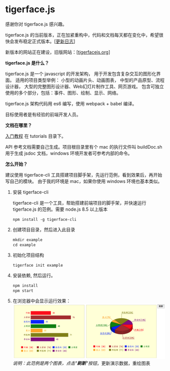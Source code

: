 # tigerface.js

感谢你对 tigerface.js 感兴趣。

tigerface.js 的当前版本，正在加紧重构中，代码和文档每天都在变化中，希望很快会发布稳定正式版本。\[[更新日志](webroot/tutorials/log.md "更新日志")\]

新版本的网站正在建设，旧版网站：[[tigerfacejs.org](http://tigerfacejs.org "tigerfacejs.org")]

**tigerface.js 是什么？**

tigerface.js 是一个 javascript 的开发架构，
用于开发包含复杂交互的图形化界面。
适用的项目类型举例：
小型的动画片头、动画图表，
中型的产品原型、流程设计器，
大型的完整图形设计器、Web幻灯片制作工具、网页游戏。
包含可独立使用的多个部分，包括：事件、图形、绘制、显示、网络。

tigerface.js 架构代码用 es6 编写，使用 webpack + babel 编译。

目标使用者是有经验的前端开发人员。

**文档在哪里？**

[入门教程](webroot/tutorials/readme.md) 在 tutorials 目录下。

API 参考文档需要自己生成。项目根目录里有个 mac 的执行文件叫 buildDoc.sh 用于生成 jsdoc 文档，windows 环境开发者可参考内部的命令。

**怎么开始？**

建议使用 tigerface-cli 工具搭建项目脚手架，先运行范例，看到效果后，再开始写自己的模块。
由于我的环境是 mac，如果你使用 windows 环境也基本类似。


1. 安装 tigerface-cli

    tigerface-cli 是一个工具，帮助搭建前端项目的脚手架，并快速运行 tigerface.js 的范例。需要 node.js 8.5 以上版本 

    ```commandline
    npm install -g tigerface-cli
    ```

1. 创建项目目录，然后进入此目录
    ```commandline
    mkdir example
    cd example
    ```

1. 初始化项目结构
    ```commandline
    tigerface init example
    ```

1. 安装依赖, 然后运行。
    ```commandline
    npm install
    npm start
    ```

1. 在浏览器中会显示运行效果：
![范例](./tutorials/img/example.png "范例")
_说明：此范例是两个图表，点击"**刷新**"按钮_，更新演示数据，重绘图表